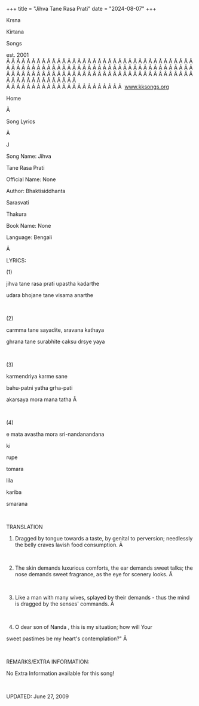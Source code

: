 +++ 
title = "Jihva Tane Rasa Prati"
date = "2024-08-07"
+++

Krsna
 
Kirtana
 
Songs

est. 2001
Â Â Â Â Â Â Â Â Â Â Â Â Â Â Â Â Â Â Â Â Â Â Â Â Â Â Â Â Â Â Â Â Â Â Â Â Â Â Â Â Â Â Â Â Â Â Â Â Â Â Â Â Â Â Â Â Â Â Â Â Â Â Â Â Â Â Â Â Â Â Â Â Â Â Â Â Â Â Â Â Â Â Â Â Â Â Â Â Â Â Â Â Â Â Â Â Â Â Â Â Â Â Â Â Â Â Â Â Â Â Â Â Â Â Â Â Â Â Â Â Â Â Â Â Â  
Â Â Â Â Â Â Â Â Â Â Â Â Â Â Â Â Â Â Â Â Â Â Â  
www.kksongs.org








Home


Ã 
 
Song Lyrics
 
Ã 
 
J


Song Name: 
Jihva
 
Tane
 Rasa 
Prati


Official Name: None


Author: 
Bhaktisiddhanta
 
Sarasvati
 
Thakura


Book Name: None


Language: 
Bengali


Â 


LYRICS:


(1)


jihva tane rasa prati upastha kadarthe


udara bhojane tane visama anarthe


 


(2)


carmma tane sayadite, sravana kathaya


ghrana tane surabhite caksu drsye yaya


 


(3)


karmendriya karme sane


bahu-patni yatha grha-pati


akarsaya mora mana tatha
Â  


 


(4)


e mata avastha mora sri-nandanandana


ki
 
rupe
 
tomara
 
lila


kariba
 
smarana


 


TRANSLATION


1) Dragged by tongue
towards a taste, by genital to perversion; needlessly the belly craves lavish food
consumption.
Â  


 


2) The skin demands
luxurious comforts, the ear demands sweet talks; the nose demands sweet
fragrance, as the eye for scenery looks.
Â 



 


3) Like a man with many
wives, splayed by their demands - thus the mind is dragged by the senses' commands.
Â  


 


4) O dear son of 
Nanda
, this is my situation; how will 
Your

sweet pastimes be my heart's contemplation?"
Â  


 


REMARKS/EXTRA INFORMATION:


No
Extra Information available for this song!


 


UPDATED:
 June 27, 2009